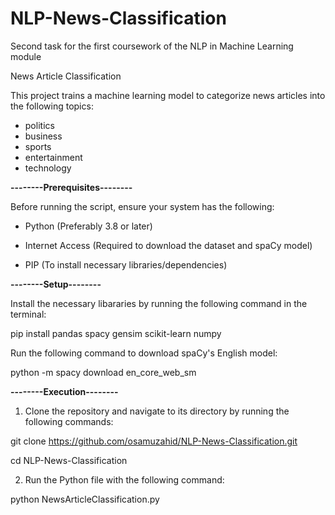# NLP-News-Classification
Second task for the first coursework of the NLP in Machine Learning module

News Article Classification

This project trains a machine learning model to categorize news articles into the following topics:

- politics
- business
- sports
- entertainment
- technology

**--------Prerequisites--------**

Before running the script, ensure your system has the following:


- Python (Preferably 3.8 or later)
  
- Internet Access (Required to download the dataset and spaCy model)
  
- PIP (To install necessary libraries/dependencies)

**--------Setup--------**

Install the necessary libararies by running the following command in the terminal:

pip install pandas spacy gensim scikit-learn numpy

Run the following command to download spaCy's English model:

python -m spacy download en_core_web_sm

**--------Execution--------**

1. Clone the repository and navigate to its directory by running the following commands:

git clone https://github.com/osamuzahid/NLP-News-Classification.git

cd NLP-News-Classification

2. Run the Python file with the following command:

python NewsArticleClassification.py

   


